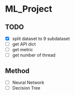 # ML_Project
## TODO
- [x] split dataset to 9 subdataset
- [ ] get API dict
- [ ] get metric
- [ ] get number of thread

## Method 
- [ ] Neural Network
- [ ] Decision Tree
